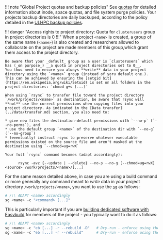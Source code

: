 
!!! note "Global Project quotas and backup policies"
    See [quotas](../filesystems/quotas.md) for detailed information about inode,
    space quotas, and file system purge policies.
    Your projects backup directories are daily backuped, according to the policy detailed in the [ULHPC backup policies](../data/backups.md).

<!--start-warning-clusterusers-->

!!! danger "Access rights to project directory: Quota for `clusterusers` group in project directories is 0 !!!"
    When a project `<name>` is created, a group of the same name (`<name>`) is also created and researchers allowed to collaborate on the project are made members of this group,which grant them access to the project directory.

    Be aware that your _default_ group as a user is `clusterusers` which has (_on purpose_) __a quota in project directories set to 0__.
    You thus need to ensure you always **write** data in your project directory using the `<name>` group (instead of yoru default one.).
    This can be achieved by ensuring the [setgid bit](https://en.wikipedia.org/wiki/Setuid) is set on all folders in the project directories: `chmod g+s [...]`

    When using `rsync` to transfer file toward the project directory `/work/projects/<name>` as destination, be aware that rsync will **not** use the correct permissions when copying files into your project directory. As indicated in the [Data transfer](../data/transfer.md) section, you also need to:

    * give new files the destination-default permissions with `--no-p` (`--no-perms`), and
    * use the default group `<name>` of the destination dir with `--no-g` (`--no-group`)
    * (eventually) instruct rsync to preserve whatever executable permissions existed on the source file and aren't masked at the destination using `--chmod=ug=rwX`

    Your full `rsync` command becomes (adapt accordingly):

          rsync -avz {--update | --delete} --no-p --no-g [--chmod=ug=rwX] <source> /work/projects/<name>/[...]

For the same reason detailed above, in case you are using a build command or
more generally any command meant to _write_ data in your project directory
`/work/projects/<name>`, you want to use the
[`sg`](https://linux.die.net/man/1/sg) as follows:

```bash
# /!\ ADAPT <name> accordingly
sg <name> -c "<command> [...]"
```

This is particularly important if you are [building dedicated software with
Easybuild](../environment/easybuild.md) for members of the project - you typically want to do it as follows:

```bash
# /!\ ADAPT <name> accordingly
sg <name> -c "eb [...] -r --rebuild -D"   # Dry-run - enforce using the '<name>' group
sg <name> -c "eb [...] -r --rebuild"      # Dry-run - enforce using the '<name>' group
```



<!--end-warning-clusterusers-->
